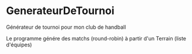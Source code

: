 # GenerateurDeTournoi
Générateur de tournoi pour mon club de handball

Le programme génére des matchs (round-robin) à partir d'un Terrain (liste d'équipes)
